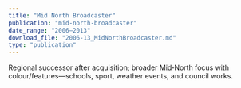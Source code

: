 ```yaml
---
title: "Mid North Broadcaster"
publication: "mid-north-broadcaster"
date_range: "2006–2013"
download_file: "2006-13_MidNorthBroadcaster.md"
type: "publication"
---
```


Regional successor after acquisition; broader Mid‑North focus with colour/features—schools, sport, weather events, and council works.

